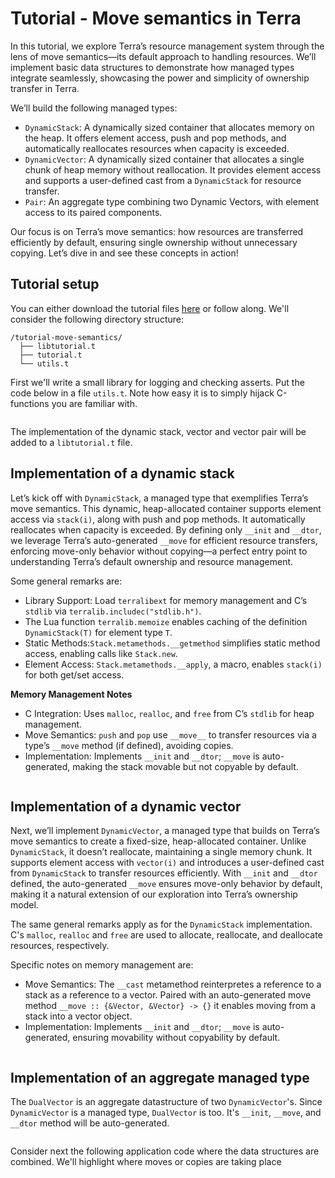 # Tutorial - Move semantics in Terra
In this tutorial, we explore Terra’s resource management system through the lens of move semantics—its default approach to handling resources. We’ll implement basic data structures to demonstrate how managed types integrate seamlessly, showcasing the power and simplicity of ownership transfer in Terra.

We’ll build the following managed types:

* `DynamicStack`: A dynamically sized container that allocates memory on the heap. It offers element access, push and pop methods, and automatically reallocates resources when capacity is exceeded.
* `DynamicVector`: A dynamically sized container that allocates a single chunk of heap memory without reallocation. It provides element access and supports a user-defined cast from a `DynamicStack` for resource transfer.
* `Pair`: An aggregate type combining two Dynamic Vectors, with element access to its paired components.

Our focus is on Terra’s move semantics: how resources are transferred efficiently by default, ensuring single ownership without unnecessary copying. Let’s dive in and see these concepts in action!

## Tutorial setup
You can either download the tutorial files [here](https://github.com/simkinetic/tutorial-move-semantics.git) or follow along. We'll consider the following directory structure:
```plaintext
/tutorial-move-semantics/
  ├── libtutorial.t
  ├── tutorial.t
  └── utils.t
```
First we'll write a small library for logging and checking asserts. Put the code below in a file `utils.t`. Note how easy it is to simply hijack C-functions you are familiar with.

```terra file=./tutorials/tutorial-move-semantics/utils.t start=utils_start end=utils_end
```
The implementation of the dynamic stack, vector and vector pair will be added to a `libtutorial.t` file.

## Implementation of a dynamic stack
Let’s kick off with `DynamicStack`, a managed type that exemplifies Terra’s move semantics. This dynamic, heap-allocated container supports element access via `stack(i)`, along with push and pop methods. It automatically reallocates when capacity is exceeded. By defining only `__init` and `__dtor`, we leverage Terra’s auto-generated `__move` for efficient resource transfers, enforcing move-only behavior without copying—a perfect entry point to understanding Terra’s default ownership and resource management.

Some general remarks are:
* Library Support: Load `terralibext` for memory management and C’s `stdlib` via    `terralib.includec("stdlib.h")`.
* The Lua function `terralib.memoize` enables caching of the definition `DynamicStack(T)` for element type `T`.
* Static Methods:`Stack.metamethods.__getmethod` simplifies static method access, enabling calls like `Stack.new`.
* Element Access: `Stack.metamethods.__apply`, a macro, enables `stack(i)` for both get/set access.

**Memory Management Notes**
* C Integration: Uses `malloc`, `realloc`, and `free` from C’s `stdlib` for heap management.
* Move Semantics: `push` and `pop` use `__move__` to transfer resources via a type’s `__move` method (if defined), avoiding copies.
* Implementation: Implements `__init` and `__dtor`; `__move` is auto-generated, making the stack movable but not copyable by default.

```terra file=./tutorials/tutorial-move-semantics/libtutorial.t start=dynamic_stack_start end=dynamic_stack_end
```

## Implementation of a dynamic vector
Next, we’ll implement `DynamicVector`, a managed type that builds on Terra’s move semantics to create a fixed-size, heap-allocated container. Unlike `DynamicStack`, it doesn’t reallocate, maintaining a single memory chunk. It supports element access with `vector(i)` and introduces a user-defined cast from `DynamicStack` to transfer resources efficiently. With `__init` and `__dtor` defined, the auto-generated `__move` ensures move-only behavior by default, making it a natural extension of our exploration into Terra’s ownership model.

The same general remarks apply as for the `DynamicStack` implementation. C's `malloc`, `realloc` and `free` are used to allocate, reallocate, and deallocate resources, respectively.

Specific notes on memory management are:
* Move Semantics: The `__cast` metamethod reinterpretes a reference to a stack as a reference to a vector. Paired with an auto-generated move method `__move :: {&Vector, &Vector} -> {}` it enables moving from a stack into a vector object.
* Implementation: Implements `__init` and `__dtor`; `__move` is auto-generated, ensuring movability without copyability by default.

```terra file=./tutorials/tutorial-move-semantics/libtutorial.t start=dynamic_vector_start end=dynamic_vector_end
```


## Implementation of an aggregate managed type
The `DualVector` is an aggregate datastructure of two `DynamicVector`'s. Since `DynamicVector` is a managed type, `DualVector` is too. It's `__init`, `__move`, and `__dtor` method will be auto-generated.

```terra file=./tutorials/tutorial-move-semantics/libtutorial.t start=dynamic_vector_pair_start end=dynamic_vector_pair_end
```


Consider next the following application code where the data structures are combined. We'll highlight where moves or copies are taking place

```terra file=./tutorials/tutorial-move-semantics/tutorial.t start=tutorial_start end=tutorial_end
```